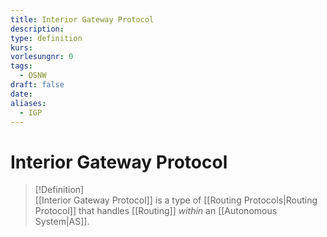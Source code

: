 ```yaml
---
title: Interior Gateway Protocol
description: 
type: definition
kurs: 
vorlesungnr: 0
tags:
  - OSNW
draft: false
date: 
aliases:
  - IGP
---
```


# Interior Gateway Protocol

> [!Definition]  
> [[Interior Gateway Protocol]] is a type of [[Routing Protocols|Routing Protocol]] that handles [[Routing]] *within* an [[Autonomous System|AS]].